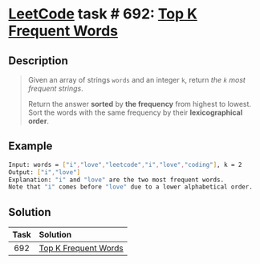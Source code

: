 # [LeetCode][leetcode] task # 692: [Top K Frequent Words][task]

Description
-----------

> Given an array of strings `words` and an integer `k`, return _the `k` most frequent strings_.
> 
> Return the answer **sorted** by **the frequency** from highest to lowest.
> Sort the words with the same frequency by their **lexicographical order**.

Example
-------

```sh
Input: words = ["i","love","leetcode","i","love","coding"], k = 2
Output: ["i","love"]
Explanation: "i" and "love" are the two most frequent words.
Note that "i" comes before "love" due to a lower alphabetical order.
```

Solution
--------

| Task | Solution                         |
|:----:|:---------------------------------|
| 692  | [Top K Frequent Words][solution] |


[leetcode]: <http://leetcode.com/>
[task]: <https://leetcode.com/problems/top-k-frequent-words/>
[solution]: <https://github.com/wellaxis/praxis-leetcode/blob/main/src/main/java/com/witalis/praxis/leetcode/task/h7/p692/option/Practice.java>
